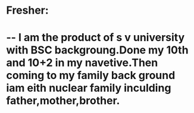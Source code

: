 # Fresher:
# -- I am the product of s v university with BSC backgroung.Done my 10th and 10+2 in my navetive.Then coming to my family back ground iam eith nuclear family inculding father,mother,brother.